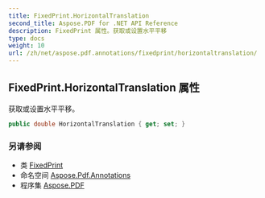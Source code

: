 ```yaml
---
title: FixedPrint.HorizontalTranslation
second_title: Aspose.PDF for .NET API Reference
description: FixedPrint 属性。获取或设置水平平移
type: docs
weight: 10
url: /zh/net/aspose.pdf.annotations/fixedprint/horizontaltranslation/
---
```

## FixedPrint.HorizontalTranslation 属性

获取或设置水平平移。

```csharp
public double HorizontalTranslation { get; set; }
```

### 另请参阅

* 类 [FixedPrint](../)
* 命名空间 [Aspose.Pdf.Annotations](../../../aspose.pdf.annotations/)
* 程序集 [Aspose.PDF](../../../)